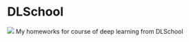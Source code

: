 # DLSchool

![]([https://picsum.photos/800/600](https://mipt.ru/upload/iblock/70e/1_primary_logo_on_transparent_5000-_1_.png)https://mipt.ru/upload/iblock/70e/1_primary_logo_on_transparent_5000-_1_.png)
My homeworks for course of deep learning from DLSchool
